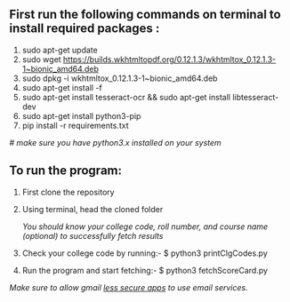 ## First run the following commands on terminal to install required packages : 

1. sudo apt-get update
2. sudo wget https://builds.wkhtmltopdf.org/0.12.1.3/wkhtmltox_0.12.1.3-1~bionic_amd64.deb
3. sudo dpkg -i wkhtmltox_0.12.1.3-1~bionic_amd64.deb
4. sudo apt-get install -f
5. sudo apt-get install tesseract-ocr && sudo apt-get install libtesseract-dev
6. sudo apt-get install python3-pip
7. pip install -r requirements.txt

_# make sure you have python3.x installed on your system_

## To run the program:

1. First clone the repository
2. Using terminal, head the cloned folder

   _You should know your college code, roll number, and course name (optional) to successfully fetch results_ 
3. Check your college code by running:- $ python3 printClgCodes.py
4. Run the program and start fetching:- $ python3 fetchScoreCard.py

*_Make sure to allow gmail [less secure apps](https://myaccount.google.com/lesssecureapps) to use email services._*



